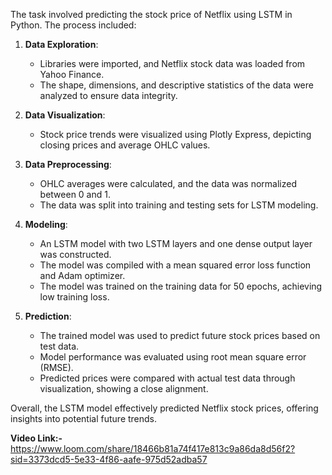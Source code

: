 The task involved predicting the stock price of Netflix using LSTM in Python. The process included:

1. **Data Exploration**:
   - Libraries were imported, and Netflix stock data was loaded from Yahoo Finance.
   - The shape, dimensions, and descriptive statistics of the data were analyzed to ensure data integrity.

2. **Data Visualization**:
   - Stock price trends were visualized using Plotly Express, depicting closing prices and average OHLC values.

3. **Data Preprocessing**:
   - OHLC averages were calculated, and the data was normalized between 0 and 1.
   - The data was split into training and testing sets for LSTM modeling.

4. **Modeling**:
   - An LSTM model with two LSTM layers and one dense output layer was constructed.
   - The model was compiled with a mean squared error loss function and Adam optimizer.
   - The model was trained on the training data for 50 epochs, achieving low training loss.

5. **Prediction**:
   - The trained model was used to predict future stock prices based on test data.
   - Model performance was evaluated using root mean square error (RMSE).
   - Predicted prices were compared with actual test data through visualization, showing a close alignment.

Overall, the LSTM model effectively predicted Netflix stock prices, offering insights into potential future trends.

**Video Link:-** https://www.loom.com/share/18466b81a74f417e813c9a86da8d56f2?sid=3373dcd5-5e33-4f86-aafe-975d52adba57
